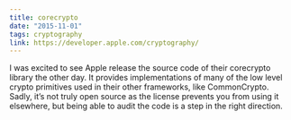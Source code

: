 ```yaml
---
title: corecrypto
date: "2015-11-01"
tags: cryptography
link: https://developer.apple.com/cryptography/
---
```


I was excited to see Apple release the source code of their corecrypto library the other day. It provides implementations of many of the low level crypto primitives used in their other frameworks, like CommonCrypto. Sadly, it’s not truly open source as the license prevents you from using it elsewhere, but being able to audit the code is a step in the right direction.
